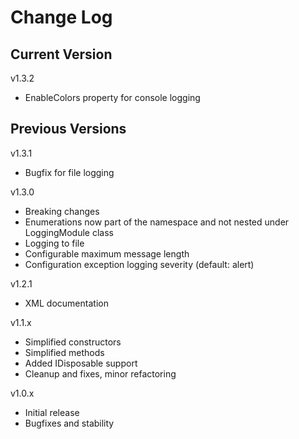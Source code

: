 # Change Log

## Current Version

v1.3.2

- EnableColors property for console logging

## Previous Versions

v1.3.1

- Bugfix for file logging

v1.3.0

- Breaking changes
- Enumerations now part of the namespace and not nested under LoggingModule class
- Logging to file
- Configurable maximum message length
- Configuration exception logging severity (default: alert)

v1.2.1

- XML documentation

v1.1.x

- Simplified constructors
- Simplified methods
- Added IDisposable support
- Cleanup and fixes, minor refactoring
 
v1.0.x

- Initial release
- Bugfixes and stability


